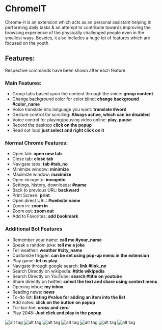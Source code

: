 # ChromeIT
Chrome-It is an extension which acts as an personal assistant helping in performing daily tasks & an attempt to contribute towards improving the browsing experience of the physically challenged people even in the smallest ways. Besides, it also includes a huge lot of features which are focused on the youth.

## Features:

Respective commands have been shown after each feature.

### Main Features:
* Group tabs based upon the content through the voice: **group content**
* Change background color for color blind: **change background #color_name**
* Voice translate into language you want: **translate #word**
* Gesture control for scrolling: **Always active, which can be disabled**
* Voice control for playing/pausing video online: **play, pause**
* Record the desktop **click on the popup**
* Read out loud **just select and right click on it**

### Normal Chrome Features:
* Open tab: **open new tab**
* Close tab: **close tab**
* Navigate tabs: **tab #tab_no**
* Minimize window: **minimize**
* Maximize window: **maximize**
* Open incognito: **incognito**
* Settings, history, downloads: **#name**
* Back to previous URL: **backward**
* Print Screen: **print**
* Open direct URL: **#website name**
* Zoom in: **zoom in**
* Zoom out: **zoom out**
* Add to Favorites: **add bookmark**

### Additional Bot Features
* Remember your name: **call me #your_name**
* Speak a random joke: **tell me a joke**
* Tell weather: **weather #city_name**
* Customize trigger: **can be set using pop-up menu in the extension**
* Play game: **let us play**
* Navigate through google search: **link #link_no**
* Search Directly on wikipedia: **#title wikipedia**
* Search Directly on YouTube: **search #title on youtube**
* Share directly on twitter: **select the text and share using context menu**
* Opening inbox: **my inbox**
* Reading news: **news**
* To-do list: **listing #value for adding an item into the list**
* Add notes: **click on the button on popup**
* Tic-tac-toe: **cross and zero**
* Play 2048: **Just click and play in the popup**

![alt tag](https://i.imgur.com/5Su2w2wl.jpg)
![alt tag](https://i.imgur.com/3Vn8icLl.jpg)
![alt tag](https://i.imgur.com/7Bm1odOl.jpg)
![alt tag](https://i.imgur.com/TsiXBB0l.jpg)
![alt tag](https://i.imgur.com/BruzLeYl.jpg)
![alt tag](https://i.imgur.com/fye9ISIl.jpg)
![alt tag](https://i.imgur.com/e5X26Xjl.jpg)


